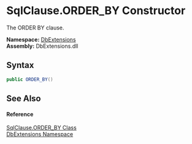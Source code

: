 SqlClause.ORDER_BY Constructor
==============================
The ORDER BY clause.
  
**Namespace:** [DbExtensions][1]  
**Assembly:** DbExtensions.dll

Syntax
------

```csharp
public ORDER_BY()
```


See Also
--------

#### Reference
[SqlClause.ORDER_BY Class][2]  
[DbExtensions Namespace][1]  

[1]: ../README.md
[2]: README.md